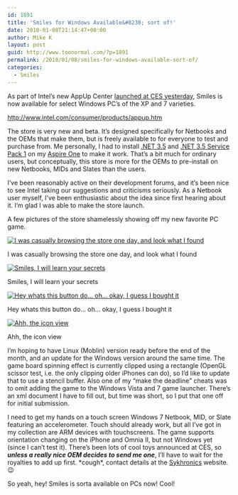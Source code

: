 ```yaml
---
id: 1891
title: 'Smiles for Windows Available&#8230; sort of!'
date: 2010-01-08T21:14:47+00:00
author: Mike K
layout: post
guid: http://www.toonormal.com/?p=1891
permalink: /2010/01/08/smiles-for-windows-available-sort-of/
categories:
  - Smiles
---
```

As part of Intel&#8217;s new AppUp Center [launched at CES yesterday](http://www.engadget.com/2010/01/07/intel-launches-appup-center-app-store-for-netbooks/), Smiles is now available for select Windows PC&#8217;s of the XP and 7 varieties.

<http://www.intel.com/consumer/products/appup.htm>

The store is very new and beta. It&#8217;s designed specifically for Netbooks and the OEMs that make them, but is freely available to for everyone to test and purchase from. Me personally, I had to install [.NET 3.5](http://www.microsoft.com/downloads/details.aspx?FamilyID=AB99342F-5D1A-413D-8319-81DA479AB0D7&displaylang=en) and [.NET 3.5 Service Pack 1](http://www.microsoft.com/downloads/details.aspx?FamilyID=AB99342F-5D1A-413D-8319-81DA479AB0D7&displaylang=en) on my [Aspire One](http://en.wikipedia.org/wiki/Acer_Aspire_One) to make it work. That&#8217;s a bit much for ordinary users, but conceptually, this store is more for the OEMs to pre-install on new Netbooks, MIDs and Slates than the users.

I&#8217;ve been reasonably active on their development forums, and it&#8217;s been nice to see Intel taking our suggestions and criticisms seriously. As a Netbook user myself, I&#8217;ve been enthusiastic about the idea since first hearing about it. I&#8217;m glad I was able to make the store launch.

A few pictures of the store shamelessly showing off my new favorite PC game.

<div id="attachment_1904" style="max-width: 650px" class="wp-caption aligncenter">
  <a href="/wp-content/uploads/2010/01/AppUp01.png"><img src="/wp-content/uploads/2010/01/AppUp01-640x375.png" alt="I was casually browsing the store one day, and look what I found" title="AppUp01" width="640" height="375" class="size-large wp-image-1904" srcset="/wp-content/uploads/2010/01/AppUp01-640x375.png 640w, /wp-content/uploads/2010/01/AppUp01-450x263.png 450w, /wp-content/uploads/2010/01/AppUp01.png 1024w" sizes="(max-width: 640px) 100vw, 640px" /></a>
  
  <p class="wp-caption-text">
    I was casually browsing the store one day, and look what I found
  </p>
</div>

<div id="attachment_1906" style="max-width: 650px" class="wp-caption aligncenter">
  <a href="/wp-content/uploads/2010/01/AppUp02.png"><img src="/wp-content/uploads/2010/01/AppUp02-640x375.png" alt="Smiles, I will learn your secrets" title="AppUp02" width="640" height="375" class="size-large wp-image-1906" srcset="/wp-content/uploads/2010/01/AppUp02-640x375.png 640w, /wp-content/uploads/2010/01/AppUp02-450x263.png 450w, /wp-content/uploads/2010/01/AppUp02.png 1024w" sizes="(max-width: 640px) 100vw, 640px" /></a>
  
  <p class="wp-caption-text">
    Smiles, I will learn your secrets
  </p>
</div>

<div id="attachment_1907" style="max-width: 650px" class="wp-caption aligncenter">
  <a href="/wp-content/uploads/2010/01/AppUp03.png"><img src="/wp-content/uploads/2010/01/AppUp03-640x375.png" alt="Hey whats this button do... oh... okay, I guess I bought it" title="AppUp03" width="640" height="375" class="size-large wp-image-1907" srcset="/wp-content/uploads/2010/01/AppUp03-640x375.png 640w, /wp-content/uploads/2010/01/AppUp03-450x263.png 450w, /wp-content/uploads/2010/01/AppUp03.png 1024w" sizes="(max-width: 640px) 100vw, 640px" /></a>
  
  <p class="wp-caption-text">
    Hey whats this button do... oh... okay, I guess I bought it
  </p>
</div>

<div id="attachment_1908" style="max-width: 650px" class="wp-caption aligncenter">
  <a href="/wp-content/uploads/2010/01/AppUp04.png"><img src="/wp-content/uploads/2010/01/AppUp04-640x375.png" alt="Ahh, the icon view" title="AppUp04" width="640" height="375" class="size-large wp-image-1908" srcset="/wp-content/uploads/2010/01/AppUp04-640x375.png 640w, /wp-content/uploads/2010/01/AppUp04-450x263.png 450w, /wp-content/uploads/2010/01/AppUp04.png 1024w" sizes="(max-width: 640px) 100vw, 640px" /></a>
  
  <p class="wp-caption-text">
    Ahh, the icon view
  </p>
</div>

I&#8217;m hoping to have Linux (Moblin) version ready before the end of the month, and an update for the Windows version around the same time. The game board spinning effect is currently clipped using a rectangle (OpenGL scissor test, i.e. the only clipping older iPhones can do), so I&#8217;d like to update that to use a stencil buffer. Also one of my &#8220;make the deadline&#8221; cheats was to omit adding the game to the Windows Vista and 7 game launcher. There&#8217;s an xml document I have to fill out, but time was short, so I put that one off for initial submission.

I need to get my hands on a touch screen Windows 7 Netbook, MID, or Slate featuring an accelerometer. Touch should already work, but all I&#8217;ve got in my collection are ARM devices with touchscreens. The game supports orientation changing on the iPhone and Omnia II, but not Windows yet (since I can&#8217;t test it). There&#8217;s been lots of cool toys announced at CES, so **_unless a really nice OEM decides to send me one_**, I&#8217;ll have to wait for the royalties to add up first. \*cough\*, contact details at the [Sykhronics](http://www.sykhronics.com) website. 😉

So yeah, hey! Smiles is sorta available on PCs now! Cool!